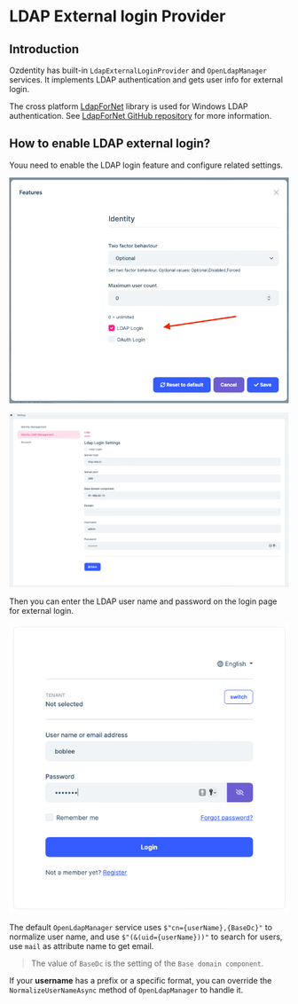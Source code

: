 # LDAP External login Provider

## Introduction

Ozdentity has built-in `LdapExternalLoginProvider` and `OpenLdapManager` services. It implements LDAP authentication and gets user info for external login.

The cross platform [LdapForNet](https://www.nuget.org/packages/LdapForNet/) library is used for Windows LDAP authentication. See [LdapForNet GitHub repository](https://github.com/flamencist/ldap4net) for more information.

## How to enable LDAP external login?

Youu need to enable the LDAP login feature and configure related settings.

![enable-ldap-feature](../en/images/enable-ldap-feature.png)

![configure-ldap-setting](../en/images/configure-ldap-setting.png)

Then you can enter the LDAP user name and password on the login page for external login.

![ldap-login](../en/images/ldap-login.png)

The default `OpenLdapManager` service uses `$"cn={userName},{BaseDc}"` to normalize user name, and use `$"(&(uid={userName}))"` to search for users, use `mail` as attribute name to get email.

> The value of `BaseDc` is the setting of the `Base domain component`.

If your **username** has a prefix or a specific format, you can override the `NormalizeUserNameAsync` method of `OpenLdapManager` to handle it.